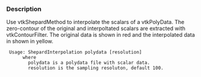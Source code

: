 ### Description

Use vtkShepardMethod to interpolate the scalars of a vtkPolyData. The zero-contour of the original and interpoltated scalars are extracted with vtkContourFilter. The original data is shown in red and the interpolated data in shown in yellow.

```
 Usage: ShepardInterpolation polydata [resolution]
      where
        polydata is a polydata file with scalar data.
        resolution is the sampling resoluton, default 100.
```
